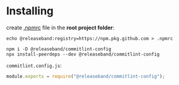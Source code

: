 # Installing

create [.npmrc](https://docs.npmjs.com/cli/v7/configuring-npm/npmrc) file in the **root project folder**:

```
echo @releaseband:registry=https://npm.pkg.github.com > .npmrc
```

```
npm i -D @releaseband/commitlint-config
npx install-peerdeps --dev @releaseband/commitlint-config
```

`commitlint.config.js`:

```js
module.exports = require("@releaseband/commitlint-config");
```
